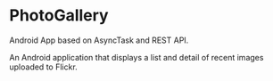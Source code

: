 # PhotoGallery
Android App based on AsyncTask and REST API.

An Android application that displays a list and detail of recent images uploaded to Flickr.
